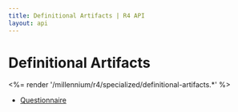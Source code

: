 ```yaml
---
title: Definitional Artifacts | R4 API
layout: api
---
```


# Definitional Artifacts

<%= render '/millennium/r4/specialized/definitional-artifacts.*' %>

* [Questionnaire](/millennium/r4/specialized/definitional-artifacts/questionnaire)
